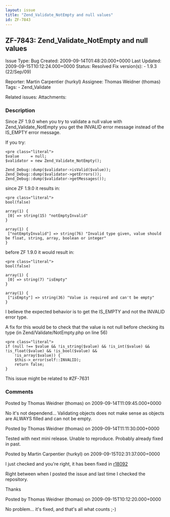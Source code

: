 ```yaml
---
layout: issue
title: "Zend_Validate_NotEmpty and null values"
id: ZF-7843
---
```


ZF-7843: Zend\_Validate\_NotEmpty and null values
-------------------------------------------------

 Issue Type: Bug Created: 2009-09-14T01:48:20.000+0000 Last Updated: 2009-09-15T10:12:24.000+0000 Status: Resolved Fix version(s): - 1.9.3 (22/Sep/09)
 
 Reporter:  Martin Carpentier (hurkyl)  Assignee:  Thomas Weidner (thomas)  Tags: - Zend\_Validate
 
 Related issues: 
 Attachments: 
### Description

Since ZF 1.9.0 when you try to validate a null value with Zend\_Validate\_NotEmpty you get the INVALID error message instead of the IS\_EMPTY error message.

If you try:

 
    <pre class="literal">
    $value     = null;
    $validator = new Zend_Validate_NotEmpty();
    
    Zend_Debug::dump($validator->isValid($value));
    Zend_Debug::dump($validator->getErrors());
    Zend_Debug::dump($validator->getMessages());


since ZF 1.9.0 it results in:

 
    <pre class="literal">
    bool(false)
    
    array(1) {
     [0] => string(15) "notEmptyInvalid"
    }
    
    array(1) {
     ["notEmptyInvalid"] => string(76) "Invalid type given, value should be float, string, array, boolean or integer"
    }


before ZF 1.9.0 it would result in:

 
    <pre class="literal">
    bool(false)
    
    array(1) {
     [0] => string(7) "isEmpty"
    }
    
    array(1) {
     ["isEmpty"] => string(36) "Value is required and can't be empty"
    }


I believe the expected behavior is to get the IS\_EMPTY and not the INVALID error type.

A fix for this would be to check that the value is not null before checking its type (in Zend/Validate/NotEmpty.php on line 56)

 
    <pre class="literal">
    if (null !== $value && !is_string($value) && !is_int($value) && !is_float($value) && !is_bool($value) &&
        !is_array($value)) {
        $this->_error(self::INVALID);
        return false;
    } 


This issue might be related to #ZF-7631

 

 

### Comments

Posted by Thomas Weidner (thomas) on 2009-09-14T11:09:45.000+0000

No it's not dependend... Validating objects does not make sense as objects are ALWAYS filled and can not be empty.

 

 

Posted by Thomas Weidner (thomas) on 2009-09-14T11:11:30.000+0000

Tested with next mini release. Unable to reproduce. Probably already fixed in past.

 

 

Posted by Martin Carpentier (hurkyl) on 2009-09-15T02:31:37.000+0000

I just checked and you're right, it has been fixed in [r18092](http://framework.zend.com/code/browse/Standard_Library/standard/trunk/library/Zend/Validate/NotEmpty.php?r=18092)

Right between when I posted the issue and last time I checked the repository.

Thanks

 

 

Posted by Thomas Weidner (thomas) on 2009-09-15T10:12:20.000+0000

No problem... it's fixed, and that's all what counts ;-)

 

 